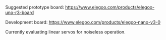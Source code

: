 Suggested prototype board: https://www.elegoo.com/products/elegoo-uno-r3-board

Development board: https://www.elegoo.com/products/elegoo-nano-v3-0

Currently evaluating linear servos for noiseless operation.
